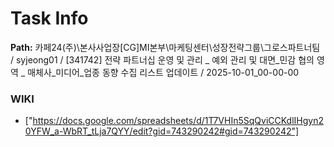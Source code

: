 # Task Info

**Path:** 카페24(주)\본사사업장\[CG]MI본부\마케팅센터\성장전략그룹\그로스파트너팀 / syjeong01 / [341742] 전략 파트너십 운영 및 관리 _ 예외 관리 및 대면_민감 협의 영역 _ 매체사_미디어_업종 동향 수집 리스트 업데이트 / 2025-10-01_00-00-00

### WIKI
- ["https://docs.google.com/spreadsheets/d/1T7VHIn5SqQviCCKdlIHgyn20YFW_a-WbRT_tLja7QYY/edit?gid=743290242#gid=743290242"]

